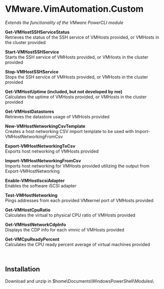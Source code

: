 # VMware.VimAutomation.Custom
*Extends the functionality of the VMware PowerCLI module*  

**Get-VMHostSSHServiceStatus**  
Retrieves the status of the SSH service of VMHosts provided, or VMHosts in the cluster provided

**Start-VMHostSSHService**  
Starts the SSH service of VMHosts provided, or VMHosts in the cluster provided

**Stop-VMHostSSHService**  
Stops the SSH service of VMHosts provided, or VMHosts in the cluster provided

**Get-VMHostUptime (included, but not developed by me)**  
Calculates the uptime of VMHosts provided, or VMHosts in the cluster provided

**Get-VMHostDatastores**  
Retrieves the datastore usage of VMHosts provided

**New-VMHostNetworkingCsvTemplate**  
Creates a host networking CSV import template to be used with Import-VMHostNetworkingFromCsv

**Export-VMHostNetworkingToCsv**  
Exports host networking of VMHosts provided

**Import-VMHostNetworkingFromCsv**  
Imports host networking for VMHosts provided utilizing the output from Export-VMHostNetworking

**Enable-VMHostIscsiAdapter**  
Enables the software iSCSI adapter

**Test-VMHostNetworking**  
Pings addresses from each provided VMkernel port of VMHosts provided

**Get-VMHostCpuRatio**  
Calculates the virtual to physical CPU ratio of VMHosts provided

**Get-VMHostNetworkCdpInfo**  
Displays the CDP info for each vmnic of VMHosts provided

**Get-VMCpuReadyPercent**  
Calculates the CPU ready percent average of virtual machines provided

<br />

Installation
--------------
Download and unzip in $home\Documents\WindowsPowerShell\Modules\
